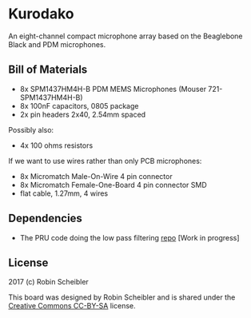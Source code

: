 Kurodako
========

An eight-channel compact microphone array based on the Beaglebone Black and PDM microphones.

Bill of Materials
-----------------

* 8x SPM1437HM4H-B PDM MEMS Microphones (Mouser 721-SPM1437HM4H-B)
* 8x 100nF capacitors, 0805 package
* 2x pin headers 2x40, 2.54mm spaced

Possibly also:
* 4x 100 ohms resistors

If we want to use wires rather than only PCB microphones:
* 8x Micromatch Male-On-Wire 4 pin connector
* 8x Micromatch Female-One-Board 4 pin connector SMD
* flat cable, 1.27mm, 4 wires

Dependencies
------------

* The PRU code doing the low pass filtering [repo](https://github.com/Scrashdown/PRU-Audio-Processing) [Work in progress]

License
-------

2017 (c) Robin Scheibler

This board was designed by Robin Scheibler and is shared under the [Creative Commons CC-BY-SA](https://creativecommons.org/licenses/by-sa/4.0/) license.
